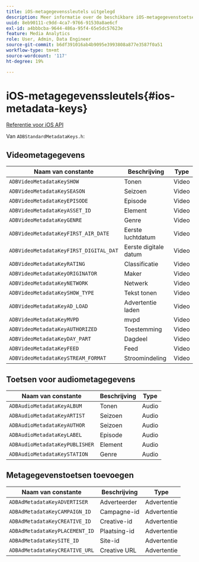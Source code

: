 ```yaml
---
title: iOS-metagegevenssleutels uitgelegd
description: Meer informatie over de beschikbare iOS-metagegevenstoetsen.
uuid: 8eb90111-c9dd-4ca7-9766-91530a8ae6cf
exl-id: a4bbbcba-9644-486a-95f4-65e5dc57623e
feature: Media Analytics
role: User, Admin, Data Engineer
source-git-commit: b6df391016ab4b9095e3993808a877e3587f0a51
workflow-type: tm+mt
source-wordcount: '117'
ht-degree: 19%

---
```


# iOS-metagegevenssleutels{#ios-metadata-keys}

[Referentie voor iOS API](https://adobe-marketing-cloud.github.io/media-sdks/reference/ios/)

Van `ADBStandardMetadataKeys.h`:

## Videometagegevens

| Naam van constante | Beschrijving | Type |
|---|---|---|
| `ADBVideoMetadataKeySHOW` | Tonen | Video |
| `ADBVideoMetadataKeySEASON` | Seizoen | Video |
| `ADBVideoMetadataKeyEPISODE` | Episode | Video |
| `ADBVideoMetadataKeyASSET_ID` | Element | Video |
| `ADBVideoMetadataKeyGENRE` | Genre | Video |
| `ADBVideoMetadataKeyFIRST_AIR_DATE` | Eerste luchtdatum | Video |
| `ADBVideoMetadataKeyFIRST_DIGITAL_DAT` | Eerste digitale datum | Video |
| `ADBVideoMetadataKeyRATING` | Classificatie | Video |
| `ADBVideoMetadataKeyORIGINATOR` | Maker | Video |
| `ADBVideoMetadataKeyNETWORK` | Netwerk | Video |
| `ADBVideoMetadataKeySHOW_TYPE` | Tekst tonen | Video |
| `ADBVideoMetadataKeyAD_LOAD` | Advertentie laden | Video |
| `ADBVideoMetadataKeyMVPD` | mvpd | Video |
| `ADBVideoMetadataKeyAUTHORIZED` | Toestemming | Video |
| `ADBVideoMetadataKeyDAY_PART` | Dagdeel | Video |
| `ADBVideoMetadataKeyFEED` | Feed | Video |
| `ADBVideoMetadataKeySTREAM_FORMAT` | Stroomindeling | Video |

## Toetsen voor audiometagegevens

| Naam van constante | Beschrijving | Type |
|---|---|---|
| `ADBAudioMetadataKeyALBUM` | Tonen | Audio |
| `ADBAudioMetadataKeyARTIST` | Seizoen | Audio |
| `ADBAudioMetadataKeyAUTHOR` | Seizoen | Audio |
| `ADBAudioMetadataKeyLABEL` | Episode | Audio |
| `ADBAudioMetadataKeyPUBLISHER` | Element | Audio |
| `ADBAudioMetadataKeySTATION` | Genre | Audio |

## Metagegevenstoetsen toevoegen

| Naam van constante | Beschrijving | Type |
|---|---|---|
| `ADBAdMetadataKeyADVERTISER` | Adverteerder | Advertentie |
| `ADBAdMetadataKeyCAMPAIGN_ID` | Campagne-id | Advertentie |
| `ADBAdMetadataKeyCREATIVE_ID` | Creative-id | Advertentie |
| `ADBAdMetadataKeyPLACEMENT_ID` | Plaatsing-id | Advertentie |
| `ADBAdMetadataKeySITE_ID` | Site-id | Advertentie |
| `ADBAdMetadataKeyCREATIVE_URL` | Creative URL | Advertentie |
